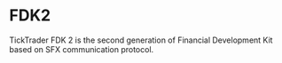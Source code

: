 # FDK2
TickTrader FDK 2 is the second generation of Financial Development Kit based on SFX communication protocol.
